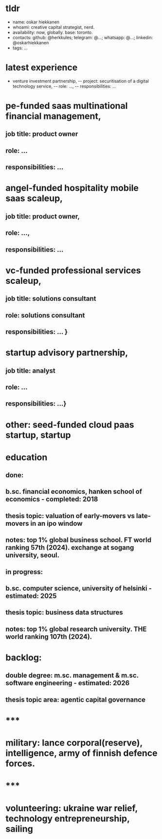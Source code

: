 # tldr

- name: oskar hiekkanen
- whoami: creative capital strategist, nerd.
- availability: now, globally. base: toronto.
- contacts: github: @herkkules; telegram: @...; whatsapp: @...; linkedin: @oskarhiekkanen
- tags: ...


# latest experience

- venture investment partnership,
-- project: securitisation of a digital technology service,
-- role: ...,
-- responsibilities: ... 

# pe-funded saas multinational financial management,
## job title: product owner
## role: ...
## responsibilities: ... 

# angel-funded hospitality mobile saas scaleup,
## job title: product owner,
## role: ...,
## responsibilities: ... 

# vc-funded professional services scaleup,
## job title: solutions consultant
## role: solutions consultant
## responsibilities: ... }

# startup advisory partnership,
## job title: analyst
## role: ...
## responsibilities: ...}

# other: seed-funded cloud paas startup, startup 

# education

## done:
## b.sc. financial economics, hanken school of economics - completed: 2018
## thesis topic: valuation of early-movers vs late-movers in an ipo window
## notes: top 1% global business school. FT world ranking 57th (2024). exchange at sogang university, seoul.

## in progress:
## b.sc. computer science, university of helsinki - estimated: 2025
## thesis topic: business data structures
## notes: top 1% global research university. THE world ranking 107th (2024).

# backlog:
## double degree: m.sc. management & m.sc. software engineering - estimated: 2026
## thesis topic area: agentic capital governance

# ***


# military: lance corporal(reserve), intelligence, army of finnish defence forces.

# *** 


# volunteering: ukraine war relief, technology entrepreneurship, sailing